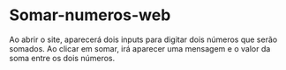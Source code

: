 # Somar-numeros-web
Ao abrir o site, aparecerá dois inputs para digitar dois números que serão somados. Ao clicar em somar, irá aparecer uma mensagem e o valor da soma entre os dois números.
